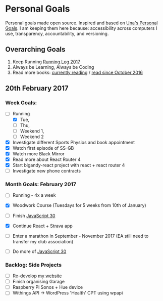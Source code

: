 Personal Goals
==============

Personal goals made open source. Inspired and based on [Una's Personal Goals](https://github.com/una/personal-goals). I am keeping them here because: accessibility across computers I use, transparency, accountability, and versioning.

## Overarching Goals
1. Keep Running [Running Log 2017](/running/2017-weekly.md)
2. Always be Learning, Always be Coding
3. Read more books: [currently reading](/books/books-in-progress.md) / [read since October 2016](/books/books-read.md)

## 20th February 2017

### Week Goals:
- [ ] Running
  - [x] Tue,
  - [ ] Thu,
  - [ ] Weekend 1,
  - [ ] Weekend 2
- [x] Investigate different Sports Physios and book appointment
- [x] Watch first episode of SS-GB
- [x] Watch more Black Mirror
- [x] Read more about React Router 4
- [x] Start bigandy-react project with react + react router 4
- [ ] Investigate new phone contracts

### Month Goals: February 2017
- [ ] Running - 4x a week
- [x] Woodwork Course (Tuesdays for 5 weeks from 10th of January)
- [ ] Finish [JavaScript 30](https://javascript30.com/)
- [x] Continue React + Strava app
- [ ] Enter a marathon in September - November 2017 (EA still need to transfer my club association)
- [ ] Do more of [JavaScript 30](https://javascript30.com/)


### Backlog: Side Projects
- [ ] Re-develop [my website](https://big-andy.co.uk)
- [ ] Finish organising Garage
- [ ] Raspberry Pi Sonos + Hue device
- [ ] Withings API -> WordPress 'Health' CPT using wpapi
